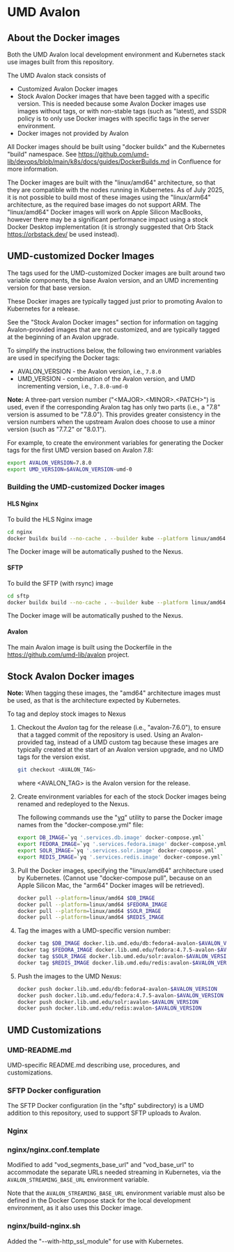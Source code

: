 # UMD Avalon

## About the Docker images

Both the UMD Avalon local development environment and Kubernetes stack use
images built from this repository.

The UMD Avalon stack consists of

* Customized Avalon Docker images
* Stock Avalon Docker images that have been tagged with a specific version.
  This is needed because some Avalon Docker images use images without tags, or
  with non-stable tags (such as "latest), and SSDR policy is to only use
  Docker images with specific tags in the server environment.
* Docker images not provided by Avalon

All Docker images should be built using "docker buildx" and the Kubernetes
"build" namespace. See
<https://github.com/umd-lib/devops/blob/main/k8s/docs/guides/DockerBuilds.md>
in Confluence for more information.

The Docker images are built with the "linux/amd64" architecture, so that they
are compatible with the nodes running in Kubernetes. As of July 2025, it is
not possible to build most of these images using the "linux/arm64" architecture,
as the required base images do not support ARM. The "linux/amd64" Docker images
will work on Apple Silicon MacBooks, however there may be a significant
performance impact using a stock Docker Desktop implementation (it is strongly
suggested that Orb Stack <https://orbstack.dev/> be used instead).

## UMD-customized Docker Images

The tags used for the UMD-customized Docker images are built around two variable
components, the base Avalon version, and an UMD incrementing version for that
base version.

These Docker images are typically tagged just prior to promoting Avalon to
Kubernetes for a release.

See the "Stock Avalon Docker images" section for information on
tagging Avalon-provided images that are not customized, and are typically
tagged at the beginning of an Avalon upgrade.

To simplify the instructions below, the following two environment variables
are used in specifying the Docker tags:

* AVALON_VERSION - the Avalon version, i.e., `7.8.0`
* UMD_VERSION - combination of the Avalon version, and UMD incrementing
                version, i.e., `7.8.0-umd-0`

**Note:** A three-part version number ("\<MAJOR>.\<MINOR>.\<PATCH>") is used,
even if the corresponding Avalon tag has only two parts (i.e., a
"7.8" version is assumed to be "7.8.0"). This provides greater
consistency in the version numbers when the upstream Avalon does
choose to use a minor version (such as "7.7.2" or "8.0.1").

For example, to create the environment variables for generating the Docker tags
for the first UMD version based on Avalon 7.8:

```zsh
export AVALON_VERSION=7.8.0
export UMD_VERSION=$AVALON_VERSION-umd-0
```

### Building the UMD-customized Docker images

#### HLS Nginx

To build the HLS Nginx image

```zsh
cd nginx
docker buildx build --no-cache . --builder kube --platform linux/amd64 --push -t docker.lib.umd.edu/nginx:avalon-$UMD_VERSION
```

The Docker image will be automatically pushed to the Nexus.

#### SFTP

To build the SFTP (with rsync) image

```zsh
cd sftp
docker buildx build --no-cache . --builder kube --platform linux/amd64 --push -t docker.lib.umd.edu/avalon-sftp:$UMD_VERSION
```

The Docker image will be automatically pushed to the Nexus.

#### Avalon

The main Avalon image is built using the Dockerfile in the
<https://github.com/umd-lib/avalon> project.

## Stock Avalon Docker images

**Note:** When tagging these images, the "amd64" architecture images must be
used, as that is the architecture expected by Kubernetes.

To tag and deploy stock images to Nexus

1. Checkout the *Avalon* tag for the release (i.e., "avalon-7.6.0"), to ensure
   that a tagged commit of the repository is used. Using an Avalon-provided
   tag, instead of a UMD custom tag because these images are typically created
   at the start of an Avalon version upgrade, and no UMD tags for the version
   exist.

   ```zsh
   git checkout <AVALON_TAG>
   ```

   where \<AVALON_TAG> is the Avalon version for the release.

2. Create environment variables for each of the stock Docker images being
   renamed and redeployed to the Nexus.

   The following commands use the "[yq](https://github.com/mikefarah/yq)"
   utility to parse the Docker image names from the "docker-compose.yml" file:

    ```zsh
    export DB_IMAGE=`yq '.services.db.image' docker-compose.yml`
    export FEDORA_IMAGE=`yq '.services.fedora.image' docker-compose.yml`
    export SOLR_IMAGE=`yq '.services.solr.image' docker-compose.yml`
    export REDIS_IMAGE=`yq '.services.redis.image' docker-compose.yml`
    ```

3. Pull the Docker images, specifying the "linux/amd64" architecture used by
   Kubernetes. (Cannot use "docker-compose pull", because on an Apple Silicon
   Mac, the "arm64" Docker images will be retrieved).

   ```zsh
   docker pull --platform=linux/amd64 $DB_IMAGE
   docker pull --platform=linux/amd64 $FEDORA_IMAGE
   docker pull --platform=linux/amd64 $SOLR_IMAGE
   docker pull --platform=linux/amd64 $REDIS_IMAGE
   ```

4. Tag the images with a UMD-specific version number:

    ```zsh
    docker tag $DB_IMAGE docker.lib.umd.edu/db:fedora4-avalon-$AVALON_VERSION
    docker tag $FEDORA_IMAGE docker.lib.umd.edu/fedora:4.7.5-avalon-$AVALON_VERSION
    docker tag $SOLR_IMAGE docker.lib.umd.edu/solr:avalon-$AVALON_VERSION
    docker tag $REDIS_IMAGE docker.lib.umd.edu/redis:avalon-$AVALON_VERSION
    ```

5. Push the images to the UMD Nexus:

    ```zsh
    docker push docker.lib.umd.edu/db:fedora4-avalon-$AVALON_VERSION
    docker push docker.lib.umd.edu/fedora:4.7.5-avalon-$AVALON_VERSION
    docker push docker.lib.umd.edu/solr:avalon-$AVALON_VERSION
    docker push docker.lib.umd.edu/redis:avalon-$AVALON_VERSION
    ```

## UMD Customizations

### UMD-README.md

UMD-specific README.md describing use, procedures, and customizations.

### SFTP Docker configuration

The SFTP Docker configuration (in the "sftp" subdirectory) is a UMD addition to
this repository, used to support SFTP uploads to Avalon.

### Nginx

### nginx/nginx.conf.template

Modified to add "vod_segments_base_url" and "vod_base_url" to accommodate
the separate URLs needed streaming in Kubernetes, via the
`AVALON_STREAMING_BASE_URL` environment variable.

Note that the `AVALON_STREAMING_BASE_URL` environment variable must also be
defined in the Docker Compose stack for the local development environment,
as it also uses this Docker image.

### nginx/build-nginx.sh

Added the "--with-http_ssl_module" for use with Kubernetes.
